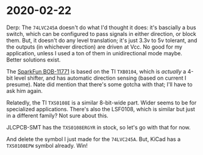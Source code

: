 # 2020-02-22

Derp: The `74LVC245A` doesn't do what I'd thought it does: it's bascially a bus
switch, which can be configured to pass signals in either direction, or block
them. But, it doesn't do any level translation; it's just 3.3v to 5v tolerant,
and the outputs (in whichever direction) are driven at Vcc. No good for my
application, unless I used a ton of them in unidirectional mode maybe. Better
solutions exist.

The [SparkFun BOB-11771](https://sparkfun.com/products/11771) is based on the
TI `TXB0104`, which is *actually* a 4-bit level shifter, and has automatic
direction sensing (based on current I presume). Nate did mention that there's
some gotcha with that; I'll have to ask him again.

Relatedly, the TI `TXS0108E` is a similar 8-bit-wide part. Wider seems to be for
specialized applications. There's also the LSF0108, which is similar but just
in a different family? Not sure about this.

JLCPCB-SMT has the `TXS0108ERGYR` in stock, so let's go with that for now.

And delete the symbol I just made for the `74LVC245A`.  But, KiCad has a
`TXS0108EPW` symbol already.  Win!
